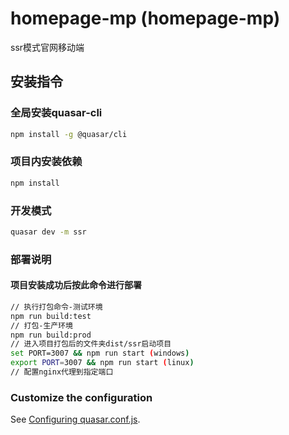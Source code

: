 # homepage-mp (homepage-mp)

ssr模式官网移动端

## 安装指令
### 全局安装quasar-cli
```bash
npm install -g @quasar/cli
```

### 项目内安装依赖
```bash
npm install
```

### 开发模式
```bash
quasar dev -m ssr
```

### 部署说明
#### 项目安装成功后按此命令进行部署
```bash
// 执行打包命令-测试环境
npm run build:test
// 打包-生产环境
npm run build:prod
// 进入项目打包后的文件夹dist/ssr启动项目
set PORT=3007 && npm run start (windows)
export PORT=3007 && npm run start (linux)
// 配置nginx代理到指定端口
```

### Customize the configuration
See [Configuring quasar.conf.js](https://quasar.dev/quasar-cli/quasar-conf-js).
